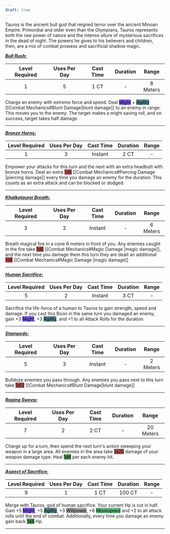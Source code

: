 ```yaml
---
draft: true
---
```


Tauros is the ancient bull god that reigned terror over the ancient Minoan Empire.
Primordial and older even than the Olympians, Tauros represents both the raw power of nature and the intense allure of mysterious sacrifices in the dead of night.
The powers he gives to his believers and children, then, are a mix of combat prowess and sacrificial shadow magic.




<b><ins><i>Bull Rush:</i></ins></b>

| Level Required | Uses Per Day | Cast Time | Duration |  Range   |
|:--------------:|:------------:|:---------:|:--------:|:--------:|
|       1        |      5       |   1 CT    |    -     | 8 Meters | 

Charge an enemy with extreme force and speed.
Deal <mark style="background: #3800D7A6;">Might</mark> + <mark style="background: #004A4CA6;">Agility</mark> [[Combat Mechanics#Blunt Damage|blunt damage]] to an enemy in range.
This moves you to the enemy.
The target makes a might saving roll, and on success, target takes half damage.

------------------

<b><ins><i>Bronze Horns:</i></ins></b>

| Level Required | Uses Per Day | Cast Time | Duration | Range |
|:--------------:|:------------:|:---------:|:--------:|:-----:|
|       1        |      3       |  Instant  |   2 CT   |   -   | 

Empower your attacks for this turn and the next with an extra headbutt with bronze horns.
Deal an extra <mark style="background: #930000A6;">1d6</mark> [[Combat Mechanics#Piercing Damage |piercing damage]] every time you damage an enemy for the duration.
This counts as an extra attack and can be blocked or dodged.

------------------

<b><ins><i>Khalkotauroi Breath:</i></ins></b>

| Level Required | Uses Per Day | Cast Time | Duration |  Range   |
|:--------------:|:------------:|:---------:|:--------:|:--------:|
|       3        |      2       |  Instant  |    -     | 6 Meters | 

Breath magical fire in a cone 6 meters in front of you.
Any enemies caught in the fire take <mark style="background: #930000A6;">1d8</mark> [[Combat Mechanics#Magic Damage |magic damage]], and the next time you damage them this turn they are dealt an additional <mark style="background: #930000A6;">1d8</mark> [[Combat Mechanics#Magic Damage |magic damage]] 

------------------

<b><ins><i>Human Sacrifice:</i></ins></b>

| Level Required | Uses Per Day | Cast Time | Duration | Range |
|:--------------:|:------------:|:---------:|:--------:|:-----:|
|       5        |      2       |  Instant  |   3 CT   |   -   | 

Sacrifice the life-force of a human to Tauros to gain strength, speed and damage.
If you cast this Boon in the same turn you damaged an enemy, gain +3 <mark style="background: #3800D7A6;">Might</mark>, +3 <mark style="background: #004A4CA6;">Agility</mark>, and +1 to all Attack Rolls for the duration.

------------------

<b><ins><i>Stampede:</i></ins></b>

| Level Required | Uses Per Day | Cast Time | Duration |  Range   |
|:--------------:|:------------:|:---------:|:--------:|:--------:|
|       5        |      3       |   Instant    |    -     | 2 Meters | 

Bulldoze enemies you pass through.
Any enemies you pass next to this turn take <mark style="background: #930000A6;">1d12</mark> [[Combat Mechanics#Blunt Damage|blunt damage]]

------------------

<b><ins><i>Raging Sweep:</i></ins></b>

| Level Required | Uses Per Day | Cast Time | Duration |   Range   |
|:--------------:|:------------:|:---------:|:--------:|:---------:|
|       7        |      2       |   2 CT    |    -     | 20 Meters | 

Charge up for a turn, then spend the next turn's action sweeping your weapon in a large area.
All enemies in the area take <mark style="background: #930000A6;">1d20</mark> damage of your weapon damage type.
Heal <mark style="background: #045B00A6;">1d6</mark> per each enemy hit.

------------------

<b><ins><i>Aspect of Sacrifice:</i></ins></b>

| Level Required | Uses Per Day | Cast Time | Duration | Range |
|:--------------:|:------------:|:---------:|:--------:|:-----:|
|       9        |      1       |   1 CT    |   100 CT   |   -   | 

Merge with Tauros, god of human sacrifice.
Your current Hp is cut in half.
Gain +5 <mark style="background: #3800D7A6;">Might</mark>, +5 <mark style="background: #004A4CA6;">Agility</mark>, +3 <mark style="background: #A5A5A5;">Willpower</mark>, +6 <mark style="background: #60BB81;">Movespeed</mark> and +2 to all attack rolls until the end of combat.
Additionally, every time you damage an enemy gain back <mark style="background: #045B00A6;">1d4</mark> Hp.


------------------